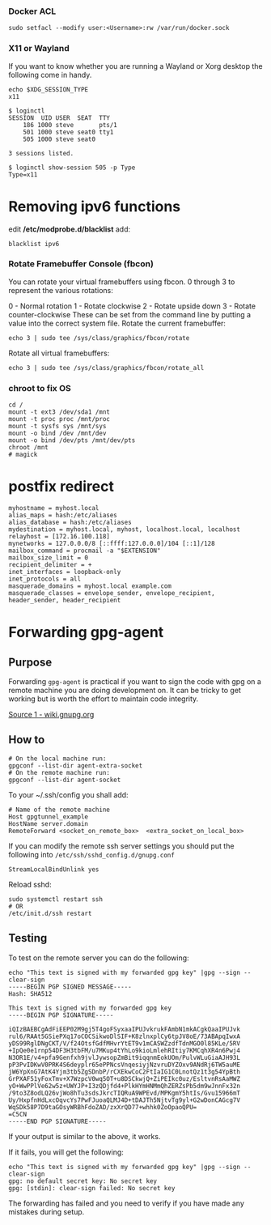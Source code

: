 ### Docker ACL

```
sudo setfacl --modify user:<Username>:rw /var/run/docker.sock
```

### X11 or Wayland


If you want to know whether you are running a Wayland or Xorg desktop the following come in handy.

```
echo $XDG_SESSION_TYPE
x11
```

```
$ loginctl
SESSION  UID USER  SEAT  TTY
    186 1000 steve       pts/1
    501 1000 steve seat0 tty1
    505 1000 steve seat0

3 sessions listed.

$ loginctl show-session 505 -p Type
Type=x11
```

# Removing ipv6 functions

edit **/etc/modprobe.d/blacklist**
add:
```
blacklist ipv6
```

### Rotate Framebuffer Console (fbcon)

You can rotate your virtual framebuffers using fbcon. 0 through 3 to represent the various rotations:

0 - Normal rotation
1 - Rotate clockwise
2 - Rotate upside down
3 - Rotate counter-clockwise
These can be set from the command line by putting a value into the correct system file. Rotate the current framebuffer:

```
echo 3 | sudo tee /sys/class/graphics/fbcon/rotate
```

Rotate all virtual framebuffers:

```
echo 3 | sudo tee /sys/class/graphics/fbcon/rotate_all
```



### chroot to fix OS

```
cd /
mount -t ext3 /dev/sda1 /mnt
mount -t proc proc /mnt/proc
mount -t sysfs sys /mnt/sys
mount -o bind /dev /mnt/dev
mount -o bind /dev/pts /mnt/dev/pts
chroot /mnt
# magick
```

# postfix redirect

```
myhostname = myhost.local
alias_maps = hash:/etc/aliases
alias_database = hash:/etc/aliases
mydestination = myhost.local, myhost, localhost.local, localhost
relayhost = [172.16.100.118]
mynetworks = 127.0.0.0/8 [::ffff:127.0.0.0]/104 [::1]/128
mailbox_command = procmail -a "$EXTENSION"
mailbox_size_limit = 0
recipient_delimiter = +
inet_interfaces = loopback-only
inet_protocols = all
masquerade_domains = myhost.local example.com
masquerade_classes = envelope_sender, envelope_recipient, header_sender, header_recipient
```

# Forwarding gpg-agent

## Purpose

Forwarding `gpg-agent` is practical if you want to sign the code with gpg on a remote machine you are doing development on.
It can be tricky to get working but is worth the effort to maintain code integrity.

[Source 1 - wiki.gnupg.org](https://wiki.gnupg.org/AgentForwarding)

## How to

```
# On the local machine run:
gpgconf --list-dir agent-extra-socket
# On the remote machine run:
gpgconf --list-dir agent-socket
```

To your ~/.ssh/config you shall add:

```
# Name of the remote machine
Host gpgtunnel_example
HostName server.domain 
RemoteForward <socket_on_remote_box>  <extra_socket_on_local_box>
```

If you can modify the remote ssh server settings you should put the following into `/etc/ssh/sshd_config.d/gnupg.conf`

```
StreamLocalBindUnlink yes
```

Reload sshd:

```
sudo systemctl restart ssh
# OR
/etc/init.d/ssh restart
```

## Testing

To test on the remote server you can do the following:

```
echo "This text is signed with my forwarded gpg key" |gpg --sign --clear-sign
-----BEGIN PGP SIGNED MESSAGE-----
Hash: SHA512

This text is signed with my forwarded gpg key
-----BEGIN PGP SIGNATURE-----

iQIzBAEBCgAdFiEEP02M9gj5T4goFSyxaaIPUJvkrukFAmbN1mkACgkQaaIPUJvk
rul6/RAAt5GSiePXq17oCOCSikwoDlSIF+K8zlnxplCy6tpJV8oE/73ABApqIwxA
yDS99RglDNgCKT/V/f24OtsfGdfMHvrYtET9v1mCASWZzdfTdnMGO0l85KLe/5RV
+IpQe0e1rnp54DF3H3tbFM/u7MKup4tYhLo9kioLmlehRItiy7KMCqhXR4n6Pwj4
N3OR1E/v4+pfa9Genfxh9jvlJywsopZmBit9iqqnmEokUOm/PulvWLuGiaAJH93L
pP3PvIDKwV0PRK4S6deyplr65ePPNcsVnqesiyjNzvruDYZOxv9ANdRj6TW5auME
jW6YpXnG7AtK4Yjm3tb5ZgSDnbP/rCXEkwCoC2FtIaIG1C0LnotQz1t3g54YpBth
GrPXAF51yFoxTmv+X7WzpcV0wq5OT+u8DSCkwjQ+ZiPEIkc0uz/EsltvnRsAaMWZ
yO+WwPPlVe62w5z+UWYJP+I3zQDjfd4+PlkHYmHNMmQhZERZsPb5dm9wJnnFx32n
/9to3Z8odLQ26vjWo8hTu3sdsJkrcTIQRuA9WPEvd/MPKgmY5htIs/Gvu15966mT
Uy/HxpfnHdLxcOqvcYs7PwFJuoaQLMJ4D+tDAJTh5NjtvTg9yl+G2wDonCAGcg7V
WqSDk58P7D9taGOsyWRBhFdoZAD/zxXrQD77+whhk0ZoOpaoQPU=
=C5CN
-----END PGP SIGNATURE-----
```

If your output is similar to the above, it works.

If it fails, you will get the following:

```
echo "This text is signed with my forwarded gpg key" |gpg --sign --clear-sign
gpg: no default secret key: No secret key
gpg: [stdin]: clear-sign failed: No secret key
```

The forwarding has failed and you need to verify if you have made any mistakes during setup.
